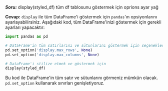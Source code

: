 ***Soru:*** display(styled_df)  tüm df tablosunu göstermek için oprions ayar yağ

**Cevap:** `display` ile tüm DataFrame'i göstermek için `pandas`'ın opsiyonlarını ayarlayabilirsiniz. Aşağıdaki kod, tüm DataFrame'inizi göstermek için gerekli ayarları yapacaktır:

```python
import pandas as pd

# DataFrame'in tüm satırlarını ve sütunlarını göstermek için seçenekleri ayarla
pd.set_option('display.max_rows', None)
pd.set_option('display.max_columns', None)

# DataFrame'i stilize etmek ve göstermek için
display(styled_df)
```

Bu kod ile DataFrame'in tüm satır ve sütunlarını görmeniz mümkün olacak. `pd.set_option` kullanarak sınırları genişletiyoruz.